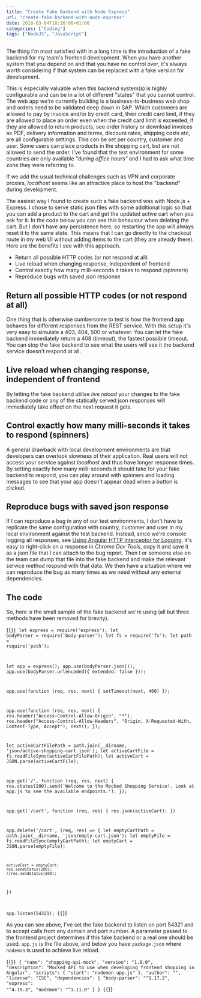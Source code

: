 ```yaml
---
title: "Create Fake Backend with Node Express"
url: "create-fake-backend-with-node-express"
date: 2018-03-04T18:16:00+01:00
categories: ["Coding"]
tags: ["NodeJS", "JavaScript"]
---
```


The thing I'm most satisfied with in a long time is the introduction of a fake backend for my team's frontend development. When you have another system that you depend on and that you have no control over, it's always worth considering if that system can be replaced with a fake version for development. 

This is especially valuable when this backend system(s) is highly configurable and can be in a lot of different "states" that you cannot control. The web app we're currently building is a business-to-business web shop and orders need to be validated deep down in SAP. Which customers are allowed to pay by invoice and/or by credit card, their credit card limit, if they are allowed to place an order even when the credit card limit is exceeded, if they are allowed to return products, see order history or download invoices as PDF, delivery information and terms, discount rates, shipping costs etc, are all configurable settings. This can be set per country, customer and user. Some users can place products in the shopping cart, but are not allowed to send the order. I've found that the test environment for some countries are only available _"during office hours"_ and I had to ask what time zone they were referring to.

If we add the usual technical challenges such as VPN and corporate proxies, _localhost_ seems like an attractive place to host the "backend" during development.

The easiest way I found to create such a fake backend was with Node.js + Express. I chose to serve static json files with some additional logic so that you can add a product to the cart and get the updated active cart when you ask for it. In the code below you can see this behaviour when deleting the cart. But I don't have any persistence here, so restarting the app will always reset it to the same state. This means that I can go directly to the checkout route in my web UI without adding items to the cart (they are already there). Here are the benefits I see with this approach.

* Return all possible HTTP codes (or not respond at all)
* Live reload when changing response, independent of frontend
* Control exactly how many milli-seconds it takes to respond (spinners)
* Reproduce bugs with saved json response

## Return all possible HTTP codes (or not respond at all)
One thing that is otherwise cumbersome to test is how the frontend app behaves for different responses from the REST service. With this setup it's very easy to simulate a 403, 404, 500 or whatever. You can let the fake backend immediately return a 408 (timeout), the fastest possible timeout. You can stop the fake backend to see what the users will see it the backend service doesn't respond at all.

## Live reload when changing response, independent of frontend
By letting the fake backend utilise _live reload_ your changes to the fake backend code or any of the statically served json responses will immediately take effect on the next request it gets.

## Control exactly how many milli-seconds it takes to respond (spinners)
A general drawback with local development environments are that developers can overlook slowness of their application. Real users will not access your service against _localhost_ and thus have longer response times. By setting exactly how many milli-seconds it should take for your fake backend to respond, you can play around with spinners and loading messages to see that your app doesn't appear dead when a button is clicked.

## Reproduce bugs with saved json response
If I can reproduce a bug in any of our test environments, I don't have to replicate the same configuration with country, customer and user in my local environment against the test backend. Instead, since we're console logging all responses, see [Using Angular HTTP Interceptor for Logging][1], it's easy to right-click on a response in _Chrome Dev Tools_, copy it and save it as a json file that I can attach to the bug report. Then I or someone else on the team can dump that file into the fake backend and make the relevant service method respond with that data. We then have a situation where we can reproduce the bug as many times as we need without any external dependencies. 

## The code

So, here is the small sample of the fake backend we're using (all but three methods have been removed for brevity). 

{{<code javascript>}}
let express = require('express');
let bodyParser = require('body-parser');
let fs = require('fs');
let path = require('path');

let app = express();
app.use(bodyParser.json());
app.use(bodyParser.urlencoded({ extended: false }));

app.use(function (req, res, next) { setTimeout(next, 400) });

app.use(function (req, res, next) {
    res.header("Access-Control-Allow-Origin", "*");
    res.header("Access-Control-Allow-Headers", "Origin, X-Requested-With, Content-Type, Accept");
    next();
});

let activeCartFilePath = path.join(__dirname, 'json/active-shopping-cart.json');
let activeCartFile = fs.readFileSync(activeCartFilePath);
let activeCart = JSON.parse(activeCartFile);

app.get('/', function (req, res, next) {
    res.status(200).send('Welcome to the Mocked Shopping Service!. Look at app.js to see the available endpoints.');
});

app.get('/cart', function (req, res) {
    res.json(activeCart);
})

app.delete('/cart', (req, res) => {
    let emptyCartPath = path.join(__dirname, 'json/empty-cart.json');
    let emptyFile = fs.readFileSync(emptyCartPath);
    let emptyCart = JSON.parse(emptyFile);

    activeCart = emptyCart;
    res.sendStatus(200);
    //res.sendStatus(500);    
})

app.listen(54321);
{{</code>}}

As you can see above, I've set the fake backend to listen on port 54321 and to accept calls from any domain and port number. A parameter passed to the frontend project determines if this fake backend or a real one should be used. `app.js` is the file above, and below you have `package.json` where `nodemon` is used to achieve live reload. 

{{<code json>}}
{
  "name": "shopping-api-mock",
  "version": "1.0.0",
  "description": "Mocked API to use when developing frontend shopping in Angular",
  "scripts": {
    "start": "nodemon app.js"
  },
  "author": "",
  "license": "ISC",
  "dependencies": {
    "body-parser": "^1.17.2",
    "express": "^4.15.3",
    "nodemon": "^1.11.0"
  }
}
{{</code>}}

[1]: /using-angular-http-interceptor-for-logging/ 